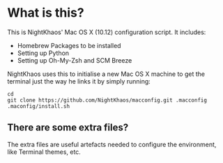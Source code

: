 # What is this?

This is NightKhaos' Mac OS X (10.12) configuration script. It includes:

- Homebrew Packages to be installed
- Setting up Python
- Setting up Oh-My-Zsh and SCM Breeze

NightKhaos uses this to initialise a new Mac OS X machine to get the terminal just the way he links it by simply running:

    cd
    git clone https://github.com/NightKhaos/macconfig.git .macconfig
    .maconfig/install.sh

## There are some extra files?

The extra files are useful artefacts needed to configure the environment, like Terminal themes, etc.
